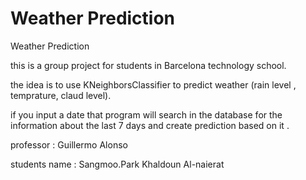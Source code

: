 # Weather Prediction 
 Weather Prediction 


this is a group project for students in Barcelona technology school. 

the idea is to use KNeighborsClassifier to predict weather (rain level , temprature, claud level).

if you input a date that program will search in the database for the information about the last 7 days and create prediction based on it .



 professor : Guillermo Alonso
 
 students name : 
         Sangmoo.Park
         Khaldoun Al-naierat 
         
         
